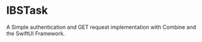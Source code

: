 # IBSTask
A Simple authentication and GET request implementation with Combine and the SwiftUI Framework.
